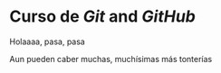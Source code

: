 # Curso de _Git_ and _GitHub_ 

Holaaaa, pasa, pasa

Aun pueden caber muchas, muchísimas más tonterías